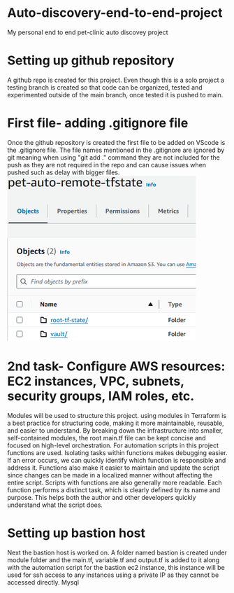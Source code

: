 # Auto-discovery-end-to-end-project
My personal end to end pet-clinic auto discovey project 

# Setting up github repository
A github repo is created for this project. Even though this is a solo project a testing branch is created so that 
code can be organized, tested and experimented outside of the main branch, once tested it is pushed to main.

# First file- adding .gitignore file
Once the github repository is created the first file to be added on VScode is the .gitignore file. 
The file names mentioned in the .gitignore are ignored by git meaning when using "git add ." command
they are not included for the push as they are not required in the repo and can cause issues when 
pushed such as delay with bigger files.
![alt text](image.png)

# 2nd task- Configure AWS resources: EC2 instances, VPC, subnets, security groups, IAM roles, etc.
Modules will be used to structure this project. using modules in Terraform is a best practice for
structuring code, making it more maintainable, reusable, and easier to understand.
By breaking down the infrastructure into smaller, self-contained modules, the root
main.tf file can be kept concise and focused on high-level orchestration.
For automation scripts in this project functions are used. Isolating tasks within functions makes
 debugging easier. If an error occurs, we can quickly identify which function is responsible and address
it. Functions also make it easier to maintain and update the script since changes can be made in 
a localized manner without affecting the entire script. Scripts with functions are also generally more
readable. Each function performs a distinct task, which is clearly defined by its name and purpose.
This helps both the author and other developers quickly understand what the script does.

# Setting up bastion host
Next the bastion host is worked on. A folder named bastion is created under module folder and the
 main.tf, variable.tf and output.tf is added to it along with the automation script for the bastion 
 ec2 instance, this instance will be used for ssh access to any instances using a private IP as they
  cannot be accessed directly. Mysql